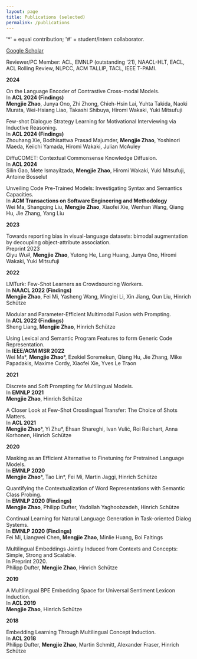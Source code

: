 ```yaml
---
layout: page
title: Publications (selected)
permalink: /publications
---
```


'*' = equal contribution; '#' = student/intern collaborator.

[Google Scholar](https://scholar.google.com/citations?user=G6ema1YAAAAJ&hl=en&oi=ao)

Reviewer/PC Member: ACL, EMNLP (outstanding '21), NAACL-HLT, EACL, ACL Rolling Review, NLPCC, ACM TALLIP, TACL, IEEE T-PAMI.



**2024**


On the Language Encoder of Contrastive Cross-modal Models. <br>
In **ACL 2024 (Findings)** <br>
**Mengjie Zhao**, Junya Ono, Zhi Zhong, Chieh-Hsin Lai, Yuhta Takida, Naoki Murata, Wei-Hsiang Liao, Takashi Shibuya, Hiromi Wakaki, Yuki Mitsufuji


Few-shot Dialogue Strategy Learning for Motivational Interviewing via Inductive Reasoning.<br>
In **ACL 2024 (Findings)** <br>
Zhouhang Xie, Bodhisattwa Prasad Majumder, **Mengjie Zhao**, Yoshinori Maeda, Keiichi Yamada, Hiromi Wakaki, Julian McAuley


DiffuCOMET: Contextual Commonsense Knowledge Diffusion.<br>
In **ACL 2024** <br>
Silin Gao, Mete Ismayilzada, **Mengjie Zhao**, Hiromi Wakaki, Yuki Mitsufuji, Antoine Bosselut


Unveiling Code Pre-Trained Models: Investigating Syntax and Semantics Capacities.<br>
In **ACM Transactions on Software Engineering and Methodology**<br>
Wei Ma, Shangqing Liu, **Mengjie Zhao**, Xiaofei Xie, Wenhan Wang, Qiang Hu, Jie Zhang, Yang Liu

**2023**

Towards reporting bias in visual-language datasets: bimodal augmentation by decoupling object-attribute association.<br>
Preprint 2023 <br>
Qiyu Wu#, **Mengjie Zhao**, Yutong He, Lang Huang, Junya Ono, Hiromi Wakaki, Yuki Mitsufuji

**2022**


LMTurk: Few-Shot Learners as Crowdsourcing Workers. <br>
In **NAACL 2022 (Findings)** <br>
**Mengjie Zhao**, Fei Mi, Yasheng Wang, Minglei Li, Xin Jiang, Qun Liu, Hinrich Schütze


Modular and Parameter-Efficient Multimodal Fusion with Prompting. <br>
In **ACL 2022 (Findings)** <br>
Sheng Liang, **Mengjie Zhao**, Hinrich Schütze

Using Lexical and Semantic Program Features to form Generic Code Representation.<br>
In **IEEE/ACM MSR 2022**<br>
Wei Ma*, **Mengjie Zhao**\*, Ezekiel Soremekun, Qiang Hu, Jie Zhang, Mike Papadakis, Maxime Cordy, Xiaofei Xie, Yves Le Traon

**2021**


Discrete and Soft Prompting for Multilingual Models. <br>
In **EMNLP 2021** <br>
**Mengjie Zhao**, Hinrich Schütze


A Closer Look at Few-Shot Crosslingual Transfer: The Choice of Shots Matters.<br>
In **ACL 2021** <br>
**Mengjie Zhao**\*, Yi Zhu*, Ehsan Shareghi, Ivan Vulić, Roi Reichart, Anna Korhonen, Hinrich Schütze


**2020**


Masking as an Efficient Alternative to Finetuning for Pretrained Language Models.<br>
In **EMNLP 2020**<br>
**Mengjie Zhao**\*, Tao Lin*, Fei Mi, Martin Jaggi, Hinrich Schütze


Quantifying the Contextualization of Word Representations with Semantic Class Probing.<br>
In **EMNLP 2020 (Findings)**<br>
**Mengjie Zhao**, Philipp Dufter, Yadollah Yaghoobzadeh, Hinrich Schütze

Continual Learning for Natural Language Generation in Task-oriented Dialog Systems.<br>
In **EMNLP 2020 (Findings)**<br>
Fei Mi, Liangwei Chen, **Mengjie Zhao**, Minlie Huang, Boi Faltings

Multilingual Embeddings Jointly Induced from Contexts and Concepts: Simple, Strong and Scalable.<br>
In Preprint 2020.<br>
Philipp Dufter, **Mengjie Zhao**, Hinrich Schütze


**2019**

A Multilingual BPE Embedding Space for Universal Sentiment Lexicon Induction.<br>
In **ACL 2019**<br>
**Mengjie Zhao**, Hinrich Schütze

**2018**

Embedding Learning Through Multilingual Concept Induction.<br>
In **ACL 2018**<br>
Philipp Dufter, **Mengjie Zhao**, Martin Schmitt, Alexander Fraser, Hinrich Schütze



